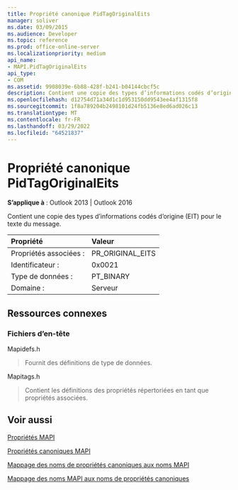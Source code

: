 ```yaml
---
title: Propriété canonique PidTagOriginalEits
manager: soliver
ms.date: 03/09/2015
ms.audience: Developer
ms.topic: reference
ms.prod: office-online-server
ms.localizationpriority: medium
api_name:
- MAPI.PidTagOriginalEits
api_type:
- COM
ms.assetid: 9908039e-6b88-428f-b241-b04144cbcf5c
description: Contient une copie des types d’informations codés d’origine (EIT) pour le texte du message Outlook 2013 et Outlook 2016.
ms.openlocfilehash: d12754d71a34d1c1d953150dd9543ee4af1315f8
ms.sourcegitcommit: 1f8a789204b2498101d24fb5136e8ed6ad026c13
ms.translationtype: MT
ms.contentlocale: fr-FR
ms.lasthandoff: 03/29/2022
ms.locfileid: "64521837"
---
```

# <a name="pidtagoriginaleits-canonical-property"></a>Propriété canonique PidTagOriginalEits

  
  
**S’applique à** : Outlook 2013 | Outlook 2016 
  
Contient une copie des types d’informations codés d’origine (EIT) pour le texte du message.
  
|Propriété |Valeur |
|:-----|:-----|
|Propriétés associées :  <br/> |PR_ORIGINAL_EITS  <br/> |
|Identificateur :  <br/> |0x0021  <br/> |
|Type de données :  <br/> |PT_BINARY  <br/> |
|Domaine :  <br/> |Serveur  <br/> |
   
## <a name="related-resources"></a>Ressources connexes

### <a name="header-files"></a>Fichiers d’en-tête

Mapidefs.h
  
> Fournit des définitions de type de données.
    
Mapitags.h
  
> Contient les définitions des propriétés répertoriées en tant que propriétés associées.
    
## <a name="see-also"></a>Voir aussi



[Propriétés MAPI](mapi-properties.md)
  
[Propriétés canoniques MAPI](mapi-canonical-properties.md)
  
[Mappage des noms de propriétés canoniques aux noms MAPI](mapping-canonical-property-names-to-mapi-names.md)
  
[Mappage des noms MAPI aux noms de propriétés canoniques](mapping-mapi-names-to-canonical-property-names.md)


